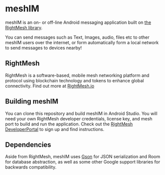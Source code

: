 # meshIM

meshIM is an on- or off-line Android messaging application built on [the RightMesh library](https://rightmesh.io).

You can send messages such as Text, Images, audio, files etc to other meshIM users over the internet, or form automatically form a local network to send messages to devices nearby!

## RightMesh

RightMesh is a software-based, mobile mesh networking platform and protocol using blockchain technology and tokens to enhance global connectivity. Find out more at [RightMesh.io](https://rightmesh.io)

## Building meshIM

You can clone this repository and build meshIM in Android Studio. You will need your own RightMesh developer credentials, license key, and mesh port to build and run the application. Check out the [RightMesh DeveloperPortal](https://developer.rightmesh.io) to sign up and find instructions.

## Dependencies

Aside from RightMesh, meshIM uses [Gson](https://github.com/google/gson) for JSON serialization and Room for database abstraction, as well as some other Google support libraries for backwards compatibility.
